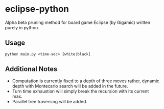 # eclipse-python
Alpha beta pruning method for board game Eclipse (by Gigamic) written purely in python. 

## Usage

``python main.py <time-sec> [white|black]``

## Additional Notes

* Computation is currently fixed to a depth of three moves rather, dynamic depth with 
Montecarlo search will be added in the future.
* Turn time exhaustion will simply break the recursion with its current max.
* Parallel tree traversing will be added.
